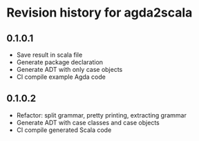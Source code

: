 # Revision history for agda2scala

## 0.1.0.1

* Save result in scala file
* Generate package declaration
* Generate ADT with only case objects
* CI compile example Agda code

## 0.1.0.2

* Refactor: split grammar, pretty printing, extracting grammar
* Generate ADT with case classes and case objects
* CI compile generated Scala code
